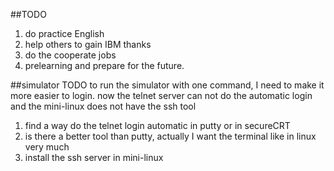 ##TODO
1. do practice English
2. help others to gain IBM thanks
3. do the cooperate jobs
4. prelearning and prepare for the future.

##simulator TODO
to run the simulator with one command, I need to make it more easier to login.
now the telnet server can not do the automatic login
and the mini-linux does not have the ssh tool
1. find a way do the telnet login automatic in putty or in secureCRT
2. is there a better tool than putty, actually I want the terminal like in linux very much
3. install the ssh server in mini-linux
